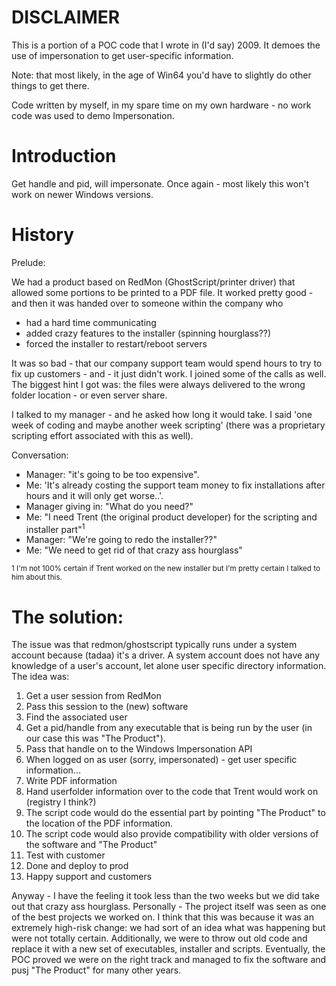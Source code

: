 DISCLAIMER
==========
This is a portion of a POC code that I wrote in (I'd say) 2009. It demoes the
use of impersonation to get user-specific information.

Note:  that most likely, in the age of Win64 you'd have to slightly do other 
things to get there.

Code written by myself, in my spare time on my own hardware - no work code was 
used to demo Impersonation.

Introduction
============
Get handle and pid, will impersonate. Once again - most likely this won't
work on newer Windows versions.

History
==========

Prelude:

We had a product based on RedMon (GhostScript/printer driver) that allowed
some portions to be printed to a PDF file. It worked pretty good - and then
it was handed over to someone within the company who
* had a hard time communicating
* added crazy features to the installer (spinning hourglass??)
* forced the installer to restart/reboot servers

It was so bad - that our company support team would spend hours to try to
fix up customers - and - it just didn't work. I joined some of the calls 
as well. The biggest hint I got was: the files were always delivered to 
the wrong folder location - or even server share.

I talked to my manager - and he asked how long it would take. I said 
'one week of coding and maybe another week scripting' (there was a proprietary
scripting effort associated with this as well). 

Conversation:

* Manager: "it's going to be too expensive".
* Me: 'It's already costing the support team money to fix installations after hours and it will only get worse..'.
* Manager giving in: "What do you need?"
* Me: "I need Trent (the original product developer) for the scripting and installer part"<sup>1</sup>
* Manager: "We're going to redo the installer??"
* Me: "We need to get rid of that crazy ass hourglass"

<sup>1 I'm not 100% certain if Trent worked on the new installer but I'm pretty certain I 
talked to him about this.</sup>

The solution:
=============
The issue was that redmon/ghostscript typically runs under a system account
because (tadaa) it's a driver. A system account does not have any knowledge
of a user's account, let alone user specific directory information. The idea
was:

1. Get a user session from RedMon
2. Pass this session to the (new) software
3. Find the associated user
4. Get a pid/handle from any executable that is being run by the user (in our case this was "The Product").
5. Pass that handle on to the Windows Impersonation API
6. When logged on as user (sorry, impersonated) - get user specific information...
7. Write PDF information
8. Hand userfolder information over to the code that Trent would work on (registry I think?)
9. The script code would do the essential part by pointing "The Product" to the location of the PDF information.
9. The script code would also provide compatibility with older versions of the software and "The Product"
9. Test with customer
10. Done and deploy to prod
11. Happy support and customers

Anyway - I have the feeling it took less than the two weeks but we did take 
out that crazy ass hourglass. Personally - The project itself was seen as one of the
best projects we worked on. I think that this was because it was an extremely high-risk change: we had sort of an idea what 
was happening but were not totally certain. Additionally, we were to throw out old code and replace it with a new
set of executables, installer and scripts. Eventually, the POC proved we were on the right track and managed to fix the software and pusj "The Product" for many other years.
